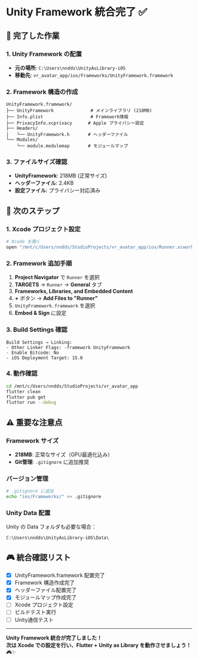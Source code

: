 # Unity Framework 統合完了 ✅

## 🎯 完了した作業

### 1. Unity Framework の配置
- **元の場所**: `C:\Users\nndds\UnityAsLibrary-iOS`
- **移動先**: `vr_avatar_app/ios/Frameworks/UnityFramework.framework`

### 2. Framework 構造の作成
```
UnityFramework.framework/
├── UnityFramework              # メインライブラリ (218MB)
├── Info.plist                  # Framework情報
├── PrivacyInfo.xcprivacy      # Apple プライバシー設定
├── Headers/
│   └── UnityFramework.h       # ヘッダーファイル
└── Modules/
    └── module.modulemap       # モジュールマップ
```

### 3. ファイルサイズ確認
- **UnityFramework**: 218MB (正常サイズ)
- **ヘッダーファイル**: 2.4KB
- **設定ファイル**: プライバシー対応済み

## 🚀 次のステップ

### 1. Xcode プロジェクト設定
```bash
# Xcode を開く
open "/mnt/c/Users/nndds/StudioProjects/vr_avatar_app/ios/Runner.xcworkspace"
```

### 2. Framework 追加手順
1. **Project Navigator** で `Runner` を選択
2. **TARGETS** → `Runner` → **General** タブ
3. **Frameworks, Libraries, and Embedded Content**
4. **+** ボタン → **Add Files to "Runner"**
5. `UnityFramework.framework` を選択
6. **Embed & Sign** に設定

### 3. Build Settings 確認
```
Build Settings → Linking:
- Other Linker Flags: -framework UnityFramework
- Enable Bitcode: No
- iOS Deployment Target: 15.0
```

### 4. 動作確認
```bash
cd /mnt/c/Users/nndds/StudioProjects/vr_avatar_app
flutter clean
flutter pub get
flutter run --debug
```

## ⚠️ 重要な注意点

### Framework サイズ
- **218MB**: 正常なサイズ（GPU最適化込み）
- **Git管理**: `.gitignore` に追加推奨

### バージョン管理
```bash
# .gitignore に追加
echo "ios/Frameworks/" >> .gitignore
```

### Unity Data 配置
Unity の Data フォルダも必要な場合：
```
C:\Users\nndds\UnityAsLibrary-iOS\Data\
```

## 🎮 統合確認リスト

- [x] UnityFramework.framework 配置完了
- [x] Framework 構造作成完了
- [x] ヘッダーファイル配置完了
- [x] モジュールマップ作成完了
- [ ] Xcode プロジェクト設定
- [ ] ビルドテスト実行
- [ ] Unity通信テスト

---

**Unity Framework 統合が完了しました！**  
**次は Xcode での設定を行い、Flutter + Unity as Library を動作させましょう！** 🎮✨